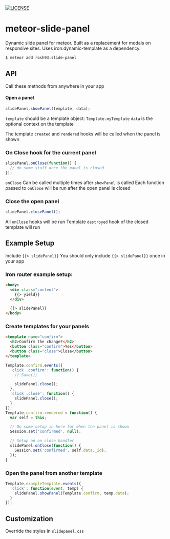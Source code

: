 [![LICENSE](http://img.shields.io/badge/LICENSE-MIT-brightgreen.svg)](http://opensource.org/licenses/MIT)

# meteor-slide-panel

Dynamic slide panel for meteor. Built as a replacement for modals on responsive sites. Uses iron:dynamic-template as a dependency. 

``` sh
$ meteor add rosh93:slide-panel
```

## API

Call these methods from anywhere in your app

#### Open a panel
```javascript
slidePanel.showPanel(template, data);
```
`template` should be a template object: `Template.myTemplate`
`data` is the optional context on the template

The template `created` and `rendered` hooks will be called when the panel is shown

### On Close hook for the current panel
```javascript
slidePanel.onClose(function() {
  // do some stuff once the panel is closed
});
```
`onClose` Can be called multiple times after `showPanel` is called
Each function passed to `onClose` will be run after the open panel is closed

### Close the open panel
```javascript
slidePanel.closePanel();
```
All `onClose` hooks will be run
Template `destroyed` hook of the closed template will run


## Example Setup

Include `{{> slidePanel}}`
You should only include `{{> slidePanel}}` once in your app

### Iron router example setup:
```html
<body>
  <div class="content">
    {{> yield}}
  </div>

  {{> slidePanel}}
</body>
```

### Create templates for your panels
```html
<template name="confirm">
  <h2>Confirm the change?</h2>
  <button class="confirm">Yes</button>
  <button class="close">Close</button>
</template>
```
```javascript
Template.confirm.events({
  'click .confirm': function() {
    // Save();

    slidePanel.close();
  },
  'click .close': function() {
    slidePanel.close();
  }
});
Template.confirm.rendered = function() {
  var self = this;

  // Do some setup in here for when the panel is shown
  Session.set('confirmed', null);

  // Setup an on close handler
  slidePanel.onClose(function() {
    Session.set('confirmed', self.data._id);
  });
}
```

### Open the panel from another template
```javascript
Template.exampleTemplate.events({
  'click': function(event, temp) {
    slidePanel.showPanel(Template.confirm, temp.data);
  }
});
```

## Customization
Override the styles in `slidepanel.css`